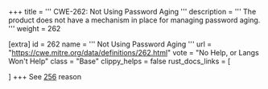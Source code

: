 +++
title = '''
CWE-262: Not Using Password Aging
'''
description	= '''
The product does not have a mechanism in place for managing password aging.
'''
weight = 262

[extra]
id = 262
name = '''
Not Using Password Aging
'''
url = "https://cwe.mitre.org/data/definitions/262.html"
vote = "No Help, or Langs Won't Help"
class = "Base"
clippy_helps = false
rust_docs_links = [

]
+++
See [256](/rust-are-we-secure-yet/cwes/cwe-256) reason
